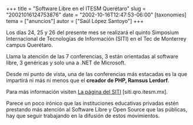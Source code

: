 +++
title = "Software Libre en el ITESM Querétaro"
slug = "20021016124753876"
date = "2002-10-16T12:47:53-06:00"
[taxonomies]
tema = ["anuncios"]
autor = ["Saúl López Santoyo"]
+++

Los días 24, 25 y 26 del presente mes se realizará el quinto Simposium
Internacional de Tecnologías de Información (SITI) en el Tec de
Monterrey campus Querétaro.

<!-- more -->
Llama la atención de las 7 conferencias, 3 están orientadas al software
libre, 3 genéricas y solo una a .NET de Microsoft.

Desde mi punto de vista, una de las conferencias más estacadas es la que
impartirá ni más ni menos que el **creador de PHP, Ramsus Lerdorf**.

Para más información visiten [La página del
SITI](http://siti.qro.itesm.mx/index2.html) \[siti.qro.itesm.mx\].

Parece un poco irónico que las instituciones educativas privadas estén
prestando más atención al Software Libre y Open Source que las públicas,
hay que seguir trabajando en la difusión de estos movimientos.
